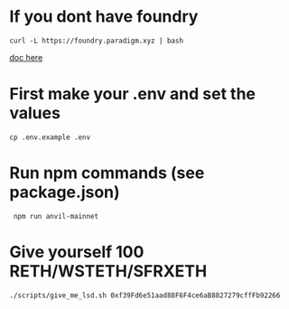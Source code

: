 # If you dont have foundry
`curl -L https://foundry.paradigm.xyz | bash`

[doc here](https://book.getfoundry.sh/getting-started/installation)

# First make your .env and set the values
`cp .env.example .env`

# Run npm commands (see package.json)
` npm run anvil-mainnet`

# Give yourself 100 RETH/WSTETH/SFRXETH
`./scripts/give_me_lsd.sh 0xf39Fd6e51aad88F6F4ce6aB8827279cffFb92266`
